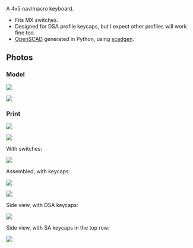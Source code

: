 A 4x5 nav/macro keyboard.

- Fits MX switches.
- Designed for DSA profile keycaps, but I expect other profiles will work fine too.
- [OpenSCAD](https://openscad.org/) generated in Python, using [scadgen](https://github.com/tcteo/scadgen).


## Photos

### Model

![](photos/model01.png)

![](photos/model02.png)

### Print

![](photos/print01.jpg)

![](photos/print02.jpg)

With switches:

![](photos/switches.jpg)

Assembled, with keycaps:

![](photos/assembled01.jpg)

![](photos/assembled02.jpg)

Side view, with DSA keycaps:

![](photos/assembled03_side.jpg)

Side view, with SA keycaps in the top row:

![](photos/assembled04_side_dsa_sa.jpg)
